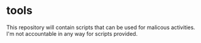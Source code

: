 # tools
This repository will contain scripts that can be used for malicous activities.  I'm not accountable in any way for scripts provided.
